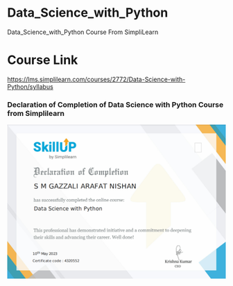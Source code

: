 # Data_Science_with_Python
Data_Science_with_Python Course From SimpliLearn
# Course Link
https://lms.simplilearn.com/courses/2772/Data-Science-with-Python/syllabus

### Declaration of Completion of Data Science with Python Course from Simplilearn
![certificate snap](https://github.com/hashcatnissan/Data_Science_with_Python/blob/main/Data%20Science%20WIth%20Python%20Certificate.png)


